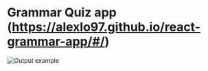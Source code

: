 # Grammar Quiz app (https://alexlo97.github.io/react-grammar-app/#/)
![Output example](https://github.com/alexlo97/react-grammar-app/blob/master/Screen%20Shot%202020-06-02%20at%206.23.54%20PM.png)
